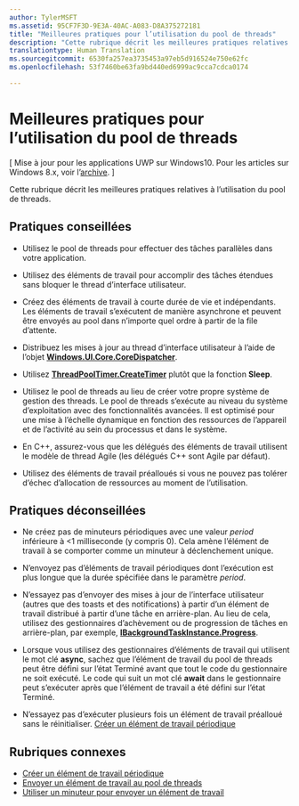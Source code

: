 ```yaml
---
author: TylerMSFT
ms.assetid: 95CF7F3D-9E3A-40AC-A083-D8A375272181
title: "Meilleures pratiques pour l’utilisation du pool de threads"
description: "Cette rubrique décrit les meilleures pratiques relatives à l’utilisation du pool de threads."
translationtype: Human Translation
ms.sourcegitcommit: 6530fa257ea3735453a97eb5d916524e750e62fc
ms.openlocfilehash: 53f7460be63fa9bd440ed6999ac9cca7cdca0174

---
```

# Meilleures pratiques pour l’utilisation du pool de threads

\[ Mise à jour pour les applications UWP sur Windows10. Pour les articles sur Windows 8.x, voir l’[archive](http://go.microsoft.com/fwlink/p/?linkid=619132). \]


Cette rubrique décrit les meilleures pratiques relatives à l’utilisation du pool de threads.

## Pratiques conseillées


-   Utilisez le pool de threads pour effectuer des tâches parallèles dans votre application.

-   Utilisez des éléments de travail pour accomplir des tâches étendues sans bloquer le thread d’interface utilisateur.

-   Créez des éléments de travail à courte durée de vie et indépendants. Les éléments de travail s’exécutent de manière asynchrone et peuvent être envoyés au pool dans n’importe quel ordre à partir de la file d’attente.

-   Distribuez les mises à jour au thread d’interface utilisateur à l’aide de l’objet [**Windows.UI.Core.CoreDispatcher**](https://msdn.microsoft.com/library/windows/apps/BR208211).

-   Utilisez [**ThreadPoolTimer.CreateTimer**](https://msdn.microsoft.com/library/windows/apps/Hh967921) plutôt que la fonction **Sleep**.

-   Utilisez le pool de threads au lieu de créer votre propre système de gestion des threads. Le pool de threads s’exécute au niveau du système d’exploitation avec des fonctionnalités avancées. Il est optimisé pour une mise à l’échelle dynamique en fonction des ressources de l’appareil et de l’activité au sein du processus et dans le système.

-   En C++, assurez-vous que les délégués des éléments de travail utilisent le modèle de thread Agile (les délégués C++ sont Agile par défaut).

-   Utilisez des éléments de travail préalloués si vous ne pouvez pas tolérer d’échec d’allocation de ressources au moment de l’utilisation.

## Pratiques déconseillées


-   Ne créez pas de minuteurs périodiques avec une valeur *period* inférieure à &lt;1 milliseconde (y compris 0). Cela amène l’élément de travail à se comporter comme un minuteur à déclenchement unique.

-   N’envoyez pas d’éléments de travail périodiques dont l’exécution est plus longue que la durée spécifiée dans le paramètre *period*.

-   N’essayez pas d’envoyer des mises à jour de l’interface utilisateur (autres que des toasts et des notifications) à partir d’un élément de travail distribué à partir d’une tâche en arrière-plan. Au lieu de cela, utilisez des gestionnaires d’achèvement ou de progression de tâches en arrière-plan, par exemple, [**IBackgroundTaskInstance.Progress**](https://msdn.microsoft.com/library/windows/apps/BR224800).

-   Lorsque vous utilisez des gestionnaires d’éléments de travail qui utilisent le mot clé **async**, sachez que l’élément de travail du pool de threads peut être défini sur l’état Terminé avant que tout le code du gestionnaire ne soit exécuté. Le code qui suit un mot clé **await** dans le gestionnaire peut s’exécuter après que l’élément de travail a été défini sur l’état Terminé.

-   N’essayez pas d’exécuter plusieurs fois un élément de travail préalloué sans le réinitialiser. [Créer un élément de travail périodique](create-a-periodic-work-item.md)

## Rubriques connexes


* [Créer un élément de travail périodique](create-a-periodic-work-item.md)
* [Envoyer un élément de travail au pool de threads](submit-a-work-item-to-the-thread-pool.md)
* [Utiliser un minuteur pour envoyer un élément de travail](use-a-timer-to-submit-a-work-item.md)




<!--HONumber=Jun16_HO4-->


